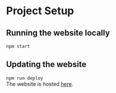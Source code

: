# Project Setup

## Running the website locally
```npm start```

## Updating the website
```npm run deploy```  
The website is hosted [here](https://gear61.github.io/lion-brothers/).
